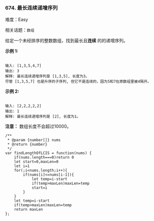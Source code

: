 ### 674. 最长连续递增序列

难度：Easy

相关话题：`数组`

给定一个未经排序的整数数组，找到最长且**连续** 的的递增序列。



**示例 1:** 



```

输入: [1,3,5,4,7]
输出: 3
解释: 最长连续递增序列是 [1,3,5], 长度为3。
尽管 [1,3,5,7] 也是升序的子序列, 但它不是连续的，因为5和7在原数组里被4隔开。 
```


**示例 2:** 



```

输入: [2,2,2,2,2]
输出: 1
解释: 最长连续递增序列是 [2], 长度为1。
```


**注意：** 数组长度不会超过10000。


```
/**
 * @param {number[]} nums
 * @return {number}
 */
var findLengthOfLCIS = function(nums) {
    if(nums.length===0)return 0
    let start=0,maxLen=0
    let i=1
    for(;i<nums.length;i++){
        if(nums[i]<=nums[i-1]){
            let temp=i-start
            if(temp>maxLen)maxLen=temp
            start=i
        }
    }
    let temp=i-start
    if(temp>maxLen)maxLen=temp
    return maxLen
};
```

